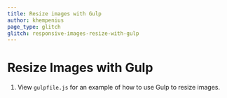 ```yaml
---
title: Resize images with Gulp
author: khempenius
page_type: glitch
glitch: responsive-images-resize-with-gulp
---
```


# Resize Images with Gulp

1. View `gulpfile.js` for an example of how to use Gulp to resize images.